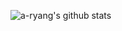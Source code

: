 ![a-ryang's github stats](https://github-readme-stats.vercel.app/api?username=a-ryang&show_icons=true)
